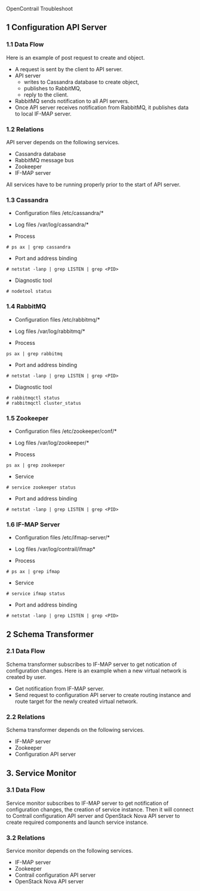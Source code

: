 OpenContrail Troubleshoot

## 1 Configuration API Server

### 1.1 Data Flow

Here is an example of post request to create and object.
* A request is sent by the client to API server.
* API server
  * writes to Cassandra database to create object,
  * publishes to RabbitMQ,
  * reply to the client.
* RabbitMQ sends notification to all API servers.
* Once API server receives notification from RabbitMQ, it publishes data to local IF-MAP server.

### 1.2 Relations

API server depends on the following services.
* Cassandra database
* RabbitMQ message bus
* Zookeeper
* IF-MAP server

All services have to be running properly prior to the start of API server.

### 1.3 Cassandra
* Configuration files
  /etc/cassandra/*

* Log files
  /var/log/cassandra/*

* Process
```
# ps ax | grep cassandra
```

* Port and address binding
```
# netstat -lanp | grep LISTEN | grep <PID>
```

* Diagnostic tool
```
# nodetool status
```

### 1.4 RabbitMQ
* Configuration files
  /etc/rabbitmq/*

* Log files
  /var/log/rabbitmq/*

* Process
```
ps ax | grep rabbitmq
```

* Port and address binding
```
# netstat -lanp | grep LISTEN | grep <PID>
```

* Diagnostic tool
```
# rabbitmqctl status
# rabbitmqctl cluster_status
```

### 1.5 Zookeeper
* Configuration files
  /etc/zookeeper/conf/*

* Log files
  /var/log/zookeeper/*

* Process
```
ps ax | grep zookeeper
```

* Service
```
# service zookeeper status
```

* Port and address binding
```
# netstat -lanp | grep LISTEN | grep <PID>
```

### 1.6 IF-MAP Server
* Configuration files
  /etc/ifmap-server/*

* Log files
  /var/log/contrail/ifmap*

* Process
```
# ps ax | grep ifmap
```

* Service
```
# service ifmap status
```

* Port and address binding
```
# netstat -lanp | grep LISTEN | grep <PID>
```



##  2 Schema Transformer

### 2.1 Data Flow

Schema transformer subscribes to IF-MAP server to get notication of configuration changes. Here is an example when a new virtual network is created by user.
* Get notification from IF-MAP server.
* Send request to configuration API server to create routing instance and route target for the newly created virtual network.

### 2.2 Relations

Schema transformer depends on the following services.
* IF-MAP server
* Zookeeper
* Configuration API server


## 3. Service Monitor

### 3.1 Data Flow

Service monitor subscribes to IF-MAP server to get notification of configuration changes, the creation of service instance. Then it will connect to Contrail configuration API server and OpenStack Nova API server to create required components and launch service instance.

### 3.2 Relations

Service monitor depends on the following services.
* IF-MAP server
* Zookeeper
* Contrail configuration API server
* OpenStack Nova API server

